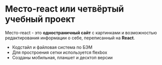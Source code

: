 # Место-react или четвёртый учебный проект

Место-react - это __одностраничный сайт__ с картинками и возможностью редактирования информации о себе, переписанный на __React__.

* Кодстайл и файловая система по БЭМ
* Для простроения сетки используется flexbox
* Созданы мобильная, планшет и десктоп версии